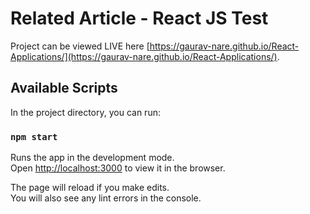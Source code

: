 # Related Article - React JS Test

Project can be viewed LIVE here [https://gaurav-nare.github.io/React-Applications/](https://gaurav-nare.github.io/React-Applications/).

## Available Scripts

In the project directory, you can run:

### `npm start`

Runs the app in the development mode.\
Open [http://localhost:3000](http://localhost:3000) to view it in the browser.

The page will reload if you make edits.\
You will also see any lint errors in the console.
